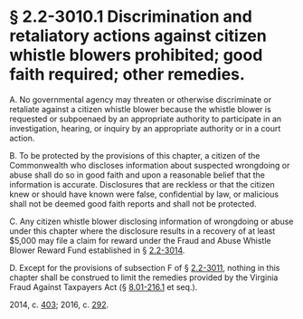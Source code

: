 # § 2.2-3010.1 Discrimination and retaliatory actions against citizen whistle blowers prohibited; good faith required; other remedies.

<p>A. No governmental agency may threaten or otherwise discriminate or retaliate against a citizen whistle blower because the whistle blower is requested or subpoenaed by an appropriate authority to participate in an investigation, hearing, or inquiry by an appropriate authority or in a court action.</p><p>B. To be protected by the provisions of this chapter, a citizen of the Commonwealth who discloses information about suspected wrongdoing or abuse shall do so in good faith and upon a reasonable belief that the information is accurate. Disclosures that are reckless or that the citizen knew or should have known were false, confidential by law, or malicious shall not be deemed good faith reports and shall not be protected.</p><p>C. Any citizen whistle blower disclosing information of wrongdoing or abuse under this chapter where the disclosure results in a recovery of at least $5,000 may file a claim for reward under the Fraud and Abuse Whistle Blower Reward Fund established in § <a href='http://law.lis.virginia.gov/vacode/2.2-3014/'>2.2-3014</a>.</p><p>D. Except for the provisions of subsection F of § <a href='http://law.lis.virginia.gov/vacode/2.2-3011/'>2.2-3011</a>, nothing in this chapter shall be construed to limit the remedies provided by the Virginia Fraud Against Taxpayers Act (§ <a href='http://law.lis.virginia.gov/vacode/8.01-216.1/'>8.01-216.1</a> et seq.).</p><p>2014, c. <a href='http://lis.virginia.gov/cgi-bin/legp604.exe?141+ful+CHAP0403'>403</a>; 2016, c. <a href='http://lis.virginia.gov/cgi-bin/legp604.exe?161+ful+CHAP0292'>292</a>.</p>